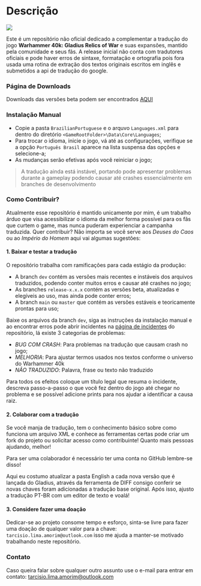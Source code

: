 # Descrição

![](https://gameplayscassi.com.br/wp-content/uploads/2023/03/Warhammer-40000-Gladius-Relics-of-War-696x392.jpg)

Este é um repositório não oficial dedicado a complementar a tradução do jogo **Warhammer 40k: Gladius Relics of War** e suas expansões, mantido pela comunidade e seus fãs. A release inicial não conta com tradutores oficiais e pode haver erros de sintaxe, formatação e ortografia pois fora usada uma rotina de extração dos textos originais escritos em inglês e submetidos a api de tradução do google.

### Página de Downloads

Downloads das versões beta podem ser encontrados [AQUI](https://github.com/tarcisio-lima/warhammer-gladius-ptbr/releases")

### Instalação Manual
- Copie a pasta `BrazilianPortuguese` e o arquvo `Languages.xml` para dentro do diretório `<GameRootFolder>\Data\Core\Languages`;
- Para trocar o idioma, inicie o jogo, vá até as configurações, verifique se a opção `Português Brasil` aparece na lista suspensa das opções e selecione-a;
- As mudanças serão efetivas após você reiniciar o jogo;

> A tradução ainda está instável, portando pode apresentar problemas durante a gameplay podendo causar até crashes essencialmente em branches de desenvolvimento

### Como Contribuir?

Atualmente esse repositório é mantido unicamente por mim, é um trabalho árduo que visa acessibilizar o idioma da melhor forma possível para os fãs que curtem o game, mas nunca puderam experienciar a campanha traduzida. Quer contribuir? Não importa se você serve aos *Deuses do Caos* ou ao *Império do Homem* aqui vai algumas sugestões:

#### 1. Baixar e testar a tradução

O repositório trabalha com ramificações para cada estágio da produção:  
 - A branch `dev` contém as versões mais recentes e instáveis dos arquivos traduzidos, podendo conter muitos erros e causar até crashes no jogo;
 - As branches `release-x.x.x` contém as versões beta, atualizadas e elegíveis ao uso, mas ainda pode conter erros;
 - A branch `main` ou `master` que contém as versões estáveis e teoricamente prontas para uso;

Baixe os arquivos da branch `dev`, siga as instruções da instalação manual e ao encontrar erros pode abrir incidentes na [página de incidentes](https://github.com/tarcisio-lima/warhammer-gladius-ptbr/issues "página de incidentes") do repositório, lá existe 3 categorias de problemas: 
 - *BUG COM CRASH*: Para problemas na tradução que causam crash no jogo;
 - *MELHORIA*: Para ajustar termos usados nos textos conforme o universo do Warhammer  40k
 - *NÃO TRADUZIDO*: Palavra, frase ou texto não traduzido
 
Para todos os efeitos coloque um título legal que resuma o incidente, descreva passo-a-passo o que você fez dentro do jogo até chegar no problema e se possível adicione prints para nos ajudar a identificar a causa raiz.

#### 2. Colaborar  com a tradução

Se você manja de tradução, tem o conhecimento básico sobre como funciona um arquivo XML e conhece as ferramentas certas pode criar um fork do projeto ou solicitar acesso como contribuinte! Quanto mais pessoas ajudando, melhor!

Para ser uma colaborador é necessário ter uma conta no GitHub lembre-se disso!

Aqui eu costumo atualizar a pasta English a cada nova versão que é lançada do Gladius, através da ferramenta de DIFF consigo conferir se novas chaves foram adicionadas a tradução base original. Após isso, ajusto a tradução PT-BR com um editor de texto e voalá!

#### 3. Considere fazer uma doação

Dedicar-se ao projeto consome tempo e esforço, sinta-se livre para fazer uma doação de qualquer valor para a chave: `tarcisio.lima.amorim@outlook.com` isso me ajuda a manter-se motivado trabalhando neste repositório.

### Contato

Caso queira falar sobre qualquer outro assunto use o e-mail para entrar em contato: [tarcisio.lima.amorim@outlook.com](mailto:tarcisio.lima.amorim@outlook.com "tarcisio.lima.amorim@outlook.com")
